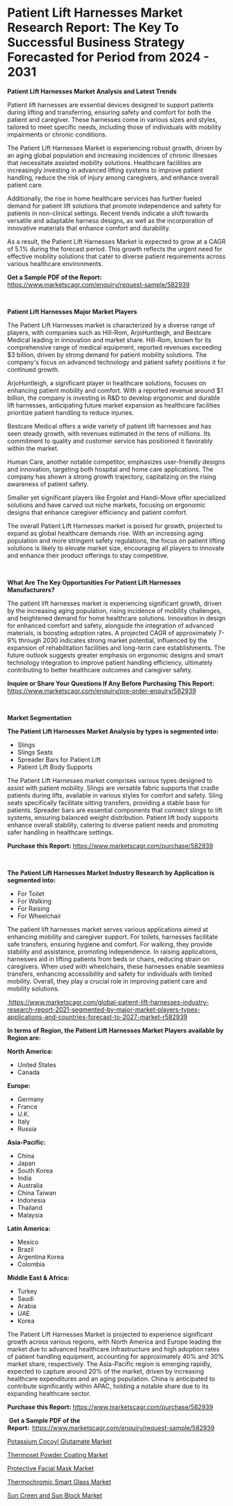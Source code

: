 <p><h1>Patient Lift Harnesses Market Research Report: The Key To Successful Business Strategy Forecasted for Period from 2024 - 2031</h1></p><p><strong>Patient Lift Harnesses Market Analysis and Latest Trends</strong></p>
<p><p>Patient lift harnesses are essential devices designed to support patients during lifting and transferring, ensuring safety and comfort for both the patient and caregiver. These harnesses come in various sizes and styles, tailored to meet specific needs, including those of individuals with mobility impairments or chronic conditions.</p><p>The Patient Lift Harnesses Market is experiencing robust growth, driven by an aging global population and increasing incidences of chronic illnesses that necessitate assisted mobility solutions. Healthcare facilities are increasingly investing in advanced lifting systems to improve patient handling, reduce the risk of injury among caregivers, and enhance overall patient care. </p><p>Additionally, the rise in home healthcare services has further fueled demand for patient lift solutions that promote independence and safety for patients in non-clinical settings. Recent trends indicate a shift towards versatile and adaptable harness designs, as well as the incorporation of innovative materials that enhance comfort and durability. </p><p>As a result, the Patient Lift Harnesses Market is expected to grow at a CAGR of 5.1% during the forecast period. This growth reflects the urgent need for effective mobility solutions that cater to diverse patient requirements across various healthcare environments.</p></p>
<p><strong>Get a Sample PDF of the Report:&nbsp;</strong> <a href="https://www.marketscagr.com/enquiry/request-sample/582939?utm_campaign=1261&utm_medium=2&utm_source=Github&utm_content=ia&utm_term=27092024&utm_id=patient-lift-harnesses">https://www.marketscagr.com/enquiry/request-sample/582939</a></p>
<p>&nbsp;</p>
<p><strong>Patient Lift Harnesses Major Market Players</strong></p>
<p><p>The Patient Lift Harnesses market is characterized by a diverse range of players, with companies such as Hill-Rom, ArjoHuntleigh, and Bestcare Medical leading in innovation and market share. Hill-Rom, known for its comprehensive range of medical equipment, reported revenues exceeding $3 billion, driven by strong demand for patient mobility solutions. The company's focus on advanced technology and patient safety positions it for continued growth.</p><p>ArjoHuntleigh, a significant player in healthcare solutions, focuses on enhancing patient mobility and comfort. With a reported revenue around $1 billion, the company is investing in R&D to develop ergonomic and durable lift harnesses, anticipating future market expansion as healthcare facilities prioritize patient handling to reduce injuries.</p><p>Bestcare Medical offers a wide variety of patient lift harnesses and has seen steady growth, with revenues estimated in the tens of millions. Its commitment to quality and customer service has positioned it favorably within the market.</p><p>Human Care, another notable competitor, emphasizes user-friendly designs and innovation, targeting both hospital and home care applications. The company has shown a strong growth trajectory, capitalizing on the rising awareness of patient safety.</p><p>Smaller yet significant players like Ergolet and Handi-Move offer specialized solutions and have carved out niche markets, focusing on ergonomic designs that enhance caregiver efficiency and patient comfort.</p><p>The overall Patient Lift Harnesses market is poised for growth, projected to expand as global healthcare demands rise. With an increasing aging population and more stringent safety regulations, the focus on patient lifting solutions is likely to elevate market size, encouraging all players to innovate and enhance their product offerings to stay competitive.</p></p>
<p>&nbsp;</p>
<p><strong>What Are The Key Opportunities For Patient Lift Harnesses Manufacturers?</strong></p>
<p><p>The patient lift harnesses market is experiencing significant growth, driven by the increasing aging population, rising incidence of mobility challenges, and heightened demand for home healthcare solutions. Innovation in design for enhanced comfort and safety, alongside the integration of advanced materials, is boosting adoption rates. A projected CAGR of approximately 7-9% through 2030 indicates strong market potential, influenced by the expansion of rehabilitation facilities and long-term care establishments. The future outlook suggests greater emphasis on ergonomic designs and smart technology integration to improve patient handling efficiency, ultimately contributing to better healthcare outcomes and caregiver safety.</p></p>
<p><strong>Inquire or Share Your Questions If Any Before Purchasing This Report:</strong> <a href="https://www.marketscagr.com/enquiry/pre-order-enquiry/582939?utm_campaign=1261&utm_medium=2&utm_source=Github&utm_content=ia&utm_term=27092024&utm_id=patient-lift-harnesses">https://www.marketscagr.com/enquiry/pre-order-enquiry/582939</a></p>
<p>&nbsp;</p>
<p><strong>Market Segmentation</strong></p>
<p><strong>The Patient Lift Harnesses Market Analysis by types is segmented into:</strong></p>
<p><ul><li>Slings</li><li>Slings Seats</li><li>Spreader Bars for Patient Lift</li><li>Patient Lift Body Supports</li></ul></p>
<p><p>The Patient Lift Harnesses market comprises various types designed to assist with patient mobility. Slings are versatile fabric supports that cradle patients during lifts, available in various styles for comfort and safety. Sling seats specifically facilitate sitting transfers, providing a stable base for patients. Spreader bars are essential components that connect slings to lift systems, ensuring balanced weight distribution. Patient lift body supports enhance overall stability, catering to diverse patient needs and promoting safer handling in healthcare settings.</p></p>
<p><strong>Purchase this Report:&nbsp;</strong><a href="https://www.marketscagr.com/purchase/582939?utm_campaign=1261&utm_medium=2&utm_source=Github&utm_content=ia&utm_term=27092024&utm_id=patient-lift-harnesses">https://www.marketscagr.com/purchase/582939</a></p>
<p>&nbsp;</p>
<p><strong>The Patient Lift Harnesses Market Industry Research by Application is segmented into:</strong></p>
<p><ul><li>For Toilet</li><li>For Walking</li><li>For Raising</li><li>For Wheelchair</li></ul></p>
<p><p>The patient lift harnesses market serves various applications aimed at enhancing mobility and caregiver support. For toilets, harnesses facilitate safe transfers, ensuring hygiene and comfort. For walking, they provide stability and assistance, promoting independence. In raising applications, harnesses aid in lifting patients from beds or chairs, reducing strain on caregivers. When used with wheelchairs, these harnesses enable seamless transfers, enhancing accessibility and safety for individuals with limited mobility. Overall, they play a crucial role in improving patient care and mobility solutions.</p></p>
<p><a href="https://www.marketscagr.com/global-patient-lift-harnesses-industry-research-report-2021-segmented-by-major-market-players-types-applications-and-countries-forecast-to-2027-market-r582939?utm_campaign=1261&utm_medium=2&utm_source=Github&utm_content=ia&utm_term=27092024&utm_id=patient-lift-harnesses">&nbsp;https://www.marketscagr.com/global-patient-lift-harnesses-industry-research-report-2021-segmented-by-major-market-players-types-applications-and-countries-forecast-to-2027-market-r582939</a></p>
<p><strong>In terms of Region, the Patient Lift Harnesses Market Players available by Region are:</strong></p>
<p>
    <p> <strong> North America: </strong>
        <ul>
            <li>United States</li>
            <li>Canada</li>
        </ul>
        </p> 
    <p> <strong> Europe: </strong>
        <ul>
            <li>Germany</li>
            <li>France</li>
            <li>U.K.</li>
            <li>Italy</li>
            <li>Russia</li>
        </ul>
        </p> 
    <p> <strong> Asia-Pacific: </strong>
        <ul>
            <li>China</li>
            <li>Japan</li>
            <li>South Korea</li>
            <li>India</li>
            <li>Australia</li>
            <li>China Taiwan</li>
            <li>Indonesia</li>
            <li>Thailand</li>
            <li>Malaysia</li>
        </ul>
        </p> 
    <p> <strong> Latin America: </strong>
        <ul>
            <li>Mexico</li>
            <li>Brazil</li>
            <li>Argentina Korea</li>
            <li>Colombia</li>
        </ul>
        </p> 
    <p> <strong> Middle East & Africa: </strong>
        <ul>
            <li>Turkey</li>
            <li>Saudi</li>
            <li>Arabia</li>
            <li>UAE</li>
            <li>Korea</li>
        </ul>
    </p>
    </p>
<p><p>The Patient Lift Harnesses Market is projected to experience significant growth across various regions, with North America and Europe leading the market due to advanced healthcare infrastructure and high adoption rates of patient handling equipment, accounting for approximately 40% and 30% market share, respectively. The Asia-Pacific region is emerging rapidly, expected to capture around 20% of the market, driven by increasing healthcare expenditures and an aging population. China is anticipated to contribute significantly within APAC, holding a notable share due to its expanding healthcare sector.</p></p>
<p><strong>Purchase this Report: </strong><a href="https://www.marketscagr.com/purchase/582939?utm_campaign=1261&utm_medium=2&utm_source=Github&utm_content=ia&utm_term=27092024&utm_id=patient-lift-harnesses">https://www.marketscagr.com/purchase/582939</a></p>
<p>&nbsp;<strong>Get a Sample PDF of the Report:&nbsp;&nbsp;</strong><a href="https://www.marketscagr.com/enquiry/request-sample/582939?utm_campaign=1261&utm_medium=2&utm_source=Github&utm_content=ia&utm_term=27092024&utm_id=patient-lift-harnesses">https://www.marketscagr.com/enquiry/request-sample/582939</a></p>
<p><strong></strong></p>
<p><p><a href="https://www.linkedin.com/pulse/unveiling-market-trends-global-potassium-cocoyl-glutamate-growth-bmdmf?utm_campaign=1261&utm_medium=2&utm_source=Github&utm_content=ia&utm_term=27092024&utm_id=patient-lift-harnesses">Potassium Cocoyl Glutamate Market</a></p><p><a href="https://www.linkedin.com/pulse/thermoset-powder-coating-market-trends-analysis-opportunities-15wsc?utm_campaign=1261&utm_medium=2&utm_source=Github&utm_content=ia&utm_term=27092024&utm_id=patient-lift-harnesses">Thermoset Powder Coating Market</a></p><p><a href="https://issuu.com/reportprime-2/docs/protective-facial-mask-market-size-_eb42aeefe1c493?utm_campaign=1261&utm_medium=2&utm_source=Github&utm_content=ia&utm_term=27092024&utm_id=patient-lift-harnesses">Protective Facial Mask Market</a></p><p><a href="https://www.linkedin.com/pulse/insights-thermochromic-smart-glass-market-share-competitive-tgckf?utm_campaign=1261&utm_medium=2&utm_source=Github&utm_content=ia&utm_term=27092024&utm_id=patient-lift-harnesses">Thermochromic Smart Glass Market</a></p><p><a href="https://issuu.com/reportprime-2/docs/sun-creen-and-sun-block-market-size_a18c96ba46023f?utm_campaign=1261&utm_medium=2&utm_source=Github&utm_content=ia&utm_term=27092024&utm_id=patient-lift-harnesses">Sun Creen and Sun Block Market</a></p></p>